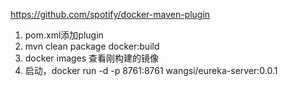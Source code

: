https://github.com/spotify/docker-maven-plugin

1. pom.xml添加plugin
2. mvn clean package docker:build
3. docker images 查看刚构建的镜像
4. 启动，docker run -d -p 8761:8761 wangsi/eureka-server:0.0.1



